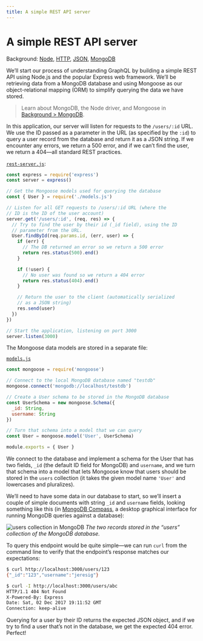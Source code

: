 ```yaml
---
title: A simple REST API server
---
```


# A simple REST API server

Background: [Node](background/node-npm-and-nvm.md), [HTTP](background/http.md), [JSON](background/json.md), [MongoDB](background/databases#mongodb)

We’ll start our process of understanding GraphQL by building a simple REST API using Node.js and the popular Express web framework. We’ll be retrieving data from a MongoDB database and using Mongoose as our object-relational mapping (ORM) to simplify querying the data we have stored.

> Learn about MongoDB, the Node driver, and Mongoose in [Background > MongoDB](background/databases#mongodb).

In this application, our server will listen for requests to the `/users/:id` URL. We use the ID passed as a parameter in the URL (as specified by the `:id`) to query a user record from the database and return it as a JSON string. If we encounter any errors, we return a 500 error, and if we can’t find the user, we return a 404—all standard REST practices.

[`rest-server.js`](https://github.com/GraphQLGuide/graphql-rest-api-demo/blob/master/rest-server.js):

```js
const express = require('express')
const server = express()

// Get the Mongoose models used for querying the database
const { User } = require('./models.js')

// Listen for all GET requests to /users/:id URL (where the
// ID is the ID of the user account)
server.get('/users/:id', (req, res) => {
  // Try to find the user by their id (_id field), using the ID
  // parameter from the URL.
  User.findById(req.params.id, (err, user) => {
    if (err) {
      // The DB returned an error so we return a 500 error
      return res.status(500).end()
    }

    if (!user) {
      // No user was found so we return a 404 error
      return res.status(404).end()
    }

    // Return the user to the client (automatically serialized
    // as a JSON string)
    res.send(user)
  })
})

// Start the application, listening on port 3000
server.listen(3000)
```

The Mongoose data models are stored in a separate file:

[`models.js`](https://github.com/GraphQLGuide/graphql-rest-api-demo/blob/master/models.js)

```js
const mongoose = require('mongoose')

// Connect to the local MongoDB database named "testdb"
mongoose.connect('mongodb://localhost/testdb')

// Create a User schema to be stored in the MongoDB database
const UserSchema = new mongoose.Schema({
  _id: String,
  username: String
})

// Turn that schema into a model that we can query
const User = mongoose.model('User', UserSchema)

module.exports = { User }
```

We connect to the database and implement a schema for the User that has two fields, `_id` (the default ID field for MongoDB) and `username`, and we turn that schema into a model that lets Mongoose know that users should be stored in the `users` collection (it takes the given model name `'User'` and lowercases and pluralizes).

We’ll need to have some data in our database to start, so we’ll insert a couple of simple documents with string `_id` and `username` fields, looking something like this (in [MongoDB Compass](https://www.mongodb.com/products/compass), a desktop graphical interface for running MongoDB queries against a database):

![users collection in MongoDB](../img/mongo-users.jpg)
*The two records stored in the “users” collection of the MongoDB database.*

To query this endpoint would be quite simple—we can run `curl` from the command line to verify that the endpoint’s response matches our expectations:

```sh
$ curl http://localhost:3000/users/123
{"_id":"123","username":"jeresig"}

$ curl -I http://localhost:3000/users/abc
HTTP/1.1 404 Not Found
X-Powered-By: Express
Date: Sat, 02 Dec 2017 19:11:52 GMT
Connection: keep-alive
```

Querying for a user by their ID returns the expected JSON object, and if we try to find a user that’s not in the database, we get the expected 404 error. Perfect!

